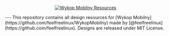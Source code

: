 <center>
      
[![Wykop Mobilny Resources](https://cdn.rawgit.com/takidelfin/wykopmobilny-resources/master/wykopmobilny-banner.svg)](https://github.com/feelfreelinux/WykopMobilny)
</center>
---
This repository contains all design resources for [Wykop Mobilny](https://github.com/feelfreelinux/WykopMobilny) made by [@feelfreelinux](https://github.com/feelfreelinux). Designs are released under MIT License.